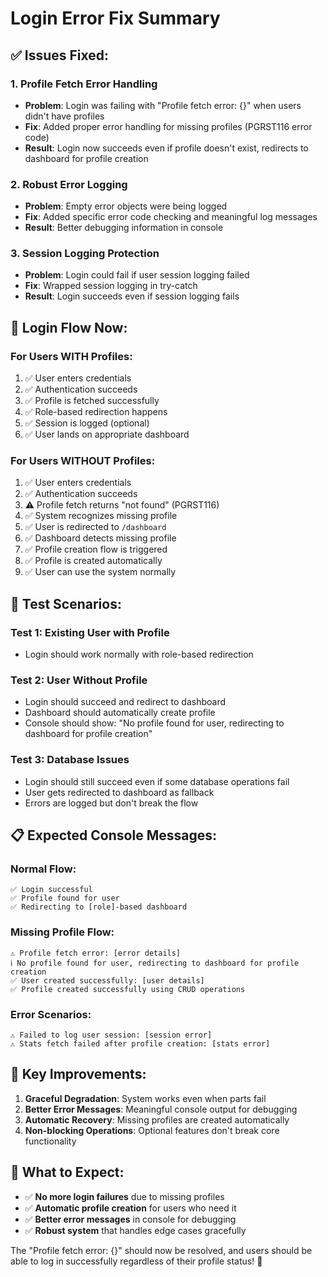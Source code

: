# Login Error Fix Summary

## ✅ **Issues Fixed:**

### **1. Profile Fetch Error Handling**
- **Problem**: Login was failing with "Profile fetch error: {}" when users didn't have profiles
- **Fix**: Added proper error handling for missing profiles (PGRST116 error code)
- **Result**: Login now succeeds even if profile doesn't exist, redirects to dashboard for profile creation

### **2. Robust Error Logging**
- **Problem**: Empty error objects were being logged
- **Fix**: Added specific error code checking and meaningful log messages
- **Result**: Better debugging information in console

### **3. Session Logging Protection**
- **Problem**: Login could fail if user session logging failed
- **Fix**: Wrapped session logging in try-catch
- **Result**: Login succeeds even if session logging fails

## 🔄 **Login Flow Now:**

### **For Users WITH Profiles:**
1. ✅ User enters credentials
2. ✅ Authentication succeeds
3. ✅ Profile is fetched successfully
4. ✅ Role-based redirection happens
5. ✅ Session is logged (optional)
6. ✅ User lands on appropriate dashboard

### **For Users WITHOUT Profiles:**
1. ✅ User enters credentials
2. ✅ Authentication succeeds
3. ⚠️ Profile fetch returns "not found" (PGRST116)
4. ✅ System recognizes missing profile
5. ✅ User is redirected to `/dashboard`
6. ✅ Dashboard detects missing profile
7. ✅ Profile creation flow is triggered
8. ✅ Profile is created automatically
9. ✅ User can use the system normally

## 🧪 **Test Scenarios:**

### **Test 1: Existing User with Profile**
- Login should work normally with role-based redirection

### **Test 2: User Without Profile**
- Login should succeed and redirect to dashboard
- Dashboard should automatically create profile
- Console should show: "No profile found for user, redirecting to dashboard for profile creation"

### **Test 3: Database Issues**
- Login should still succeed even if some database operations fail
- User gets redirected to dashboard as fallback
- Errors are logged but don't break the flow

## 📋 **Expected Console Messages:**

### **Normal Flow:**
```
✅ Login successful
✅ Profile found for user
✅ Redirecting to [role]-based dashboard
```

### **Missing Profile Flow:**
```
⚠️ Profile fetch error: [error details]
ℹ️ No profile found for user, redirecting to dashboard for profile creation
✅ User created successfully: [user details]
✅ Profile created successfully using CRUD operations
```

### **Error Scenarios:**
```
⚠️ Failed to log user session: [session error]
⚠️ Stats fetch failed after profile creation: [stats error]
```

## 🎯 **Key Improvements:**

1. **Graceful Degradation**: System works even when parts fail
2. **Better Error Messages**: Meaningful console output for debugging
3. **Automatic Recovery**: Missing profiles are created automatically
4. **Non-blocking Operations**: Optional features don't break core functionality

## 🚀 **What to Expect:**

- ✅ **No more login failures** due to missing profiles
- ✅ **Automatic profile creation** for users who need it
- ✅ **Better error messages** in console for debugging
- ✅ **Robust system** that handles edge cases gracefully

The "Profile fetch error: {}" should now be resolved, and users should be able to log in successfully regardless of their profile status! 🎉